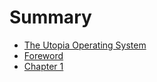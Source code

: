 # Summary

- [The Utopia Operating System](./title_page.md)
- [Foreword](./foreword.md)
- [Chapter 1](./chapter_1.md)
